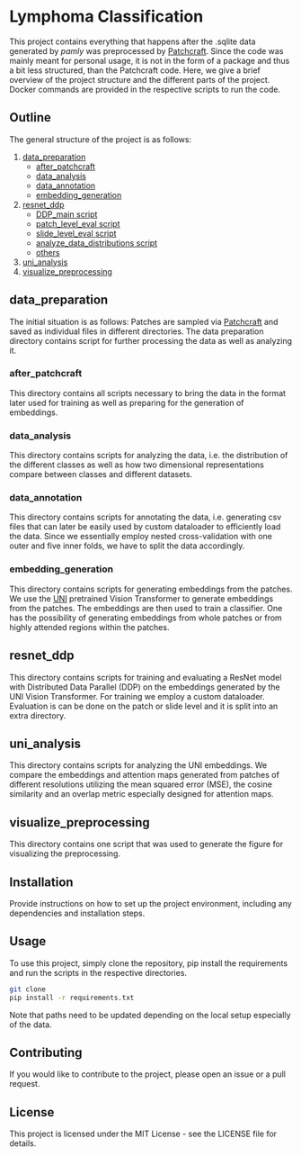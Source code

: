 # Lymphoma Classification

This project contains everything that happens after the .sqlite data generated by *pamly* was preprocessed by <a href="https://github.com/FerdinandToelkes/patchcraft" target="_blank">Patchcraft</a>. Since the code was mainly meant for personal usage, it is not in the form of a package and thus a bit less structured, than the Patchcraft code. Here, we give a brief overview of the project structure and the different parts of the project. Docker commands are provided in the respective scripts to run the code. 

## Outline

The general structure of the project is as follows:

1. [data_preparation](#data_preparation)
   - [after_patchcraft](#after_patchcraft)
   - [data_analysis](#data_analysis)
   - [data_annotation](#data_annotation)
   - [embedding_generation](#embedding_generation)
2. [resnet_ddp](#resnet_ddp)
   - [DDP_main script](#DDP_main-script)
   - [patch_level_eval script](#patch_level_eval-script)
   - [slide_level_eval script](#slide_level_eval-script)
   - [analyze_data_distributions script](#analyze_data_distributions-script)
   - [others](#others)
3. [uni_analysis](#uni_analysis)
4. [visualize_preprocessing](#visualize_preprocessing)

## data_preparation

The initial situation is as follows: Patches are sampled via <a href="https://github.com/FerdinandToelkes/patchcraft" target="_blank">Patchcraft</a> and saved as individual files in different directories. The data preparation directory contains script for further processing the data as well as analyzing it.

### after_patchcraft

This directory contains all scripts necessary to bring the data in the format later used for training as well as preparing for the generation of embeddings.

### data_analysis

This directory contains scripts for analyzing the data, i.e. the distribution of the different classes as well as how two dimensional representations compare between classes and different datasets.

### data_annotation

This directory contains scripts for annotating the data, i.e. generating csv files that can later be easily used by custom dataloader to efficiently load the data. Since we essentially employ nested cross-validation with one outer and five inner folds, we have to split the data accordingly.

### embedding_generation

This directory contains scripts for generating embeddings from the patches. We use the <a href="https://github.com/mahmoodlab/UNI" target="_blank">UNI</a> pretrained Vision Transformer to generate embeddings from the patches. The embeddings are then used to train a classifier. One has the possibility of generating embeddings from whole patches or from highly attended regions within the patches. 


## resnet_ddp

This directory contains scripts for training and evaluating a ResNet model with Distributed Data Parallel (DDP) on the embeddings generated by the UNI Vision Transformer. For training we employ a custom dataloader. Evaluation is can be done on the patch or slide level and it is split into an extra directory.

## uni_analysis

This directory contains scripts for analyzing the UNI embeddings. We compare the embeddings and attention maps generated from patches of different resolutions utilizing the mean squared error (MSE), the cosine similarity and an overlap metric especially designed for attention maps.

## visualize_preprocessing

This directory contains one script that was used to generate the figure for visualizing the preprocessing.

## Installation

Provide instructions on how to set up the project environment, including any dependencies and installation steps.

## Usage

To use this project, simply clone the repository, pip install the requirements and run the scripts in the respective directories. 

```bash
git clone
pip install -r requirements.txt
```

Note that paths need to be updated depending on the local setup especially of the data. 

## Contributing

If you would like to contribute to the project, please open an issue or a pull request.

## License

This project is licensed under the MIT License - see the LICENSE file for details.


